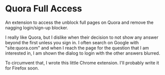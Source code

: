 Quora Full Access
=================

An extension to access the unblock full pages on Quora and remove the nagging login/sign-up blocker.

I really like Quora, but I dislike when their decision to not show any answer beyond the first unless you sign in. I often search on Google with "site:quora.com" and when I reach the page for the question that I am interested in, I am shown the dialog to login with the other answers blurred.

To circumvent that, I wrote this little Chrome extension. I'll probably write it for Firefox soon.
